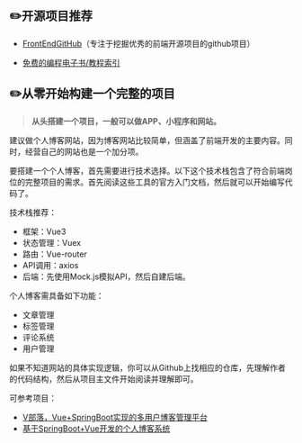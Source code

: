## ✏️开源项目推荐

- [FrontEndGitHub](https://github.com/FrontEndGitHub/FrontEndGitHub)（专注于挖掘优秀的前端开源项目的github项目）

- [免费的编程电子书/教程索引]( https://github.com/justjavac/free-programming-books-zh_CN)

  

## ✏️从零开始构建一个完整的项目

> **从头搭建一个项目，一般可以做APP、小程序和网站。**

建议做个人博客网站，因为博客网站比较简单，但涵盖了前端开发的主要内容。同时，经营自己的网站也是一个加分项。

要搭建一个个人博客，首先需要进行技术选择。以下这个技术栈包含了符合前端岗位的完整项目的需求。首先阅读这些工具的官方入门文档，然后就可以开始编写代码了。

技术栈推荐：

- 框架：Vue3
- 状态管理：Vuex
- 路由：Vue-router
- API调用：axios
- 后端：先使用Mock.js模拟API，然后自建后端。

个人博客需具备如下功能：

- 文章管理
- 标签管理
- 评论系统
- 用户管理

如果不知道网站的具体实现逻辑，你可以从Github上找相应的仓库，先理解作者的代码结构，然后从项目主文件开始阅读并理解即可。

可参考项目：

- [V部落，Vue+SpringBoot实现的多用户博客管理平台](https://github.com/lenve/VBlog)
- [基于SpringBoot+Vue开发的个人博客系统](https://github.com/linhaojun857/aurora)

